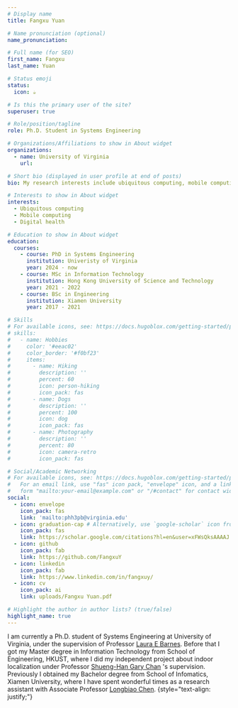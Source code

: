 ```yaml
---
# Display name
title: Fangxu Yuan

# Name pronunciation (optional)
name_pronunciation: 

# Full name (for SEO)
first_name: Fangxu
last_name: Yuan

# Status emoji
status:
  icon: ☕️

# Is this the primary user of the site?
superuser: true

# Role/position/tagline
role: Ph.D. Student in Systems Engineering

# Organizations/Affiliations to show in About widget
organizations:
  - name: University of Virginia
    url:

# Short bio (displayed in user profile at end of posts)
bio: My research interests include ubiquitous computing, mobile computing and digital health.

# Interests to show in About widget
interests:
  - Ubiquitous computing
  - Mobile computing
  - Digital health

# Education to show in About widget
education:
  courses:
    - course: PhD in Systems Engineering
      institution: Univeristy of Virginia
      year: 2024 - now
    - course: MSc in Information Technology
      institution: Hong Kong University of Science and Technology
      year: 2021 - 2022
    - course: BSc in Engineering
      institution: Xiamen University
      year: 2017 - 2021

# Skills
# For available icons, see: https://docs.hugoblox.com/getting-started/page-builder/#icons
# skills:
#   - name: Hobbies
#     color: '#eeac02'
#     color_border: '#f0bf23'
#     items:
#       - name: Hiking
#         description: ''
#         percent: 60
#         icon: person-hiking
#         icon_pack: fas
#       - name: Dogs
#         description: ''
#         percent: 100
#         icon: dog
#         icon_pack: fas
#       - name: Photography
#         description: ''
#         percent: 80
#         icon: camera-retro
#         icon_pack: fas

# Social/Academic Networking
# For available icons, see: https://docs.hugoblox.com/getting-started/page-builder/#icons
#   For an email link, use "fas" icon pack, "envelope" icon, and a link in the
#   form "mailto:your-email@example.com" or "/#contact" for contact widget.
social:
  - icon: envelope
    icon_pack: fas
    link: 'mailto:phh3pb@virginia.edu'
  - icon: graduation-cap # Alternatively, use `google-scholar` icon from `ai` icon pack
    icon_pack: fas
    link: https://scholar.google.com/citations?hl=en&user=xFWsQksAAAAJ
  - icon: github
    icon_pack: fab
    link: https://github.com/FangxuY
  - icon: linkedin
    icon_pack: fab
    link: https://www.linkedin.com/in/fangxuy/
  - icon: cv
    icon_pack: ai
    link: uploads/Fangxu Yuan.pdf

# Highlight the author in author lists? (true/false)
highlight_name: true
---
```


I am currently a Ph.D. student of Systems Engineering at University of Virginia, under the supervision of Professor [Laura E Barnes](https://engineering.virginia.edu/faculty/laura-barnes-0). Before that I got my Master degree in Information Technology from School of Engineering, HKUST, where I did my independent project about indoor localization under Professor [Shueng-Han Gary Chan](https://www.cse.ust.hk/~gchan/) 's supervision. Previously I obtained my Bachelor degree from School of Infomatics, Xiamen University, where I have spent wonderful times as a research assistant with Associate Professor [Longbiao Chen](https://longbiao.crowdsensing.cn/).
{style="text-align: justify;"}
